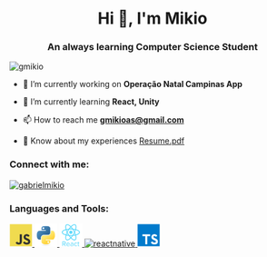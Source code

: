 <h1 align="center">Hi 👋, I'm Mikio</h1>
<h3 align="center">An always learning Computer Science Student</h3>

<p align="left"> <img src="https://komarev.com/ghpvc/?username=gmikio&label=Profile%20views&color=0e75b6&style=flat" alt="gmikio" /> </p>

- 🔭 I’m currently working on **Operação Natal Campinas App**

- 🌱 I’m currently learning **React, Unity**

- 📫 How to reach me **gmikioas@gmail.com**

- 📄 Know about my experiences [Resume.pdf](https://peach-daisy-22.tiiny.site)

<h3 align="left">Connect with me:</h3>
<p align="left">
<a href="https://linkedin.com/in/gabrielmikio" target="blank"><img align="center" src="https://raw.githubusercontent.com/rahuldkjain/github-profile-readme-generator/master/src/images/icons/Social/linked-in-alt.svg" alt="gabrielmikio" height="30" width="40" /></a>
</p>

<h3 align="left">Languages and Tools:</h3>
<p align="left"> <a href="https://developer.mozilla.org/en-US/docs/Web/JavaScript" target="_blank" rel="noreferrer"> <img src="https://raw.githubusercontent.com/devicons/devicon/master/icons/javascript/javascript-original.svg" alt="javascript" width="40" height="40"/> </a> <a href="https://www.python.org" target="_blank" rel="noreferrer"> <img src="https://raw.githubusercontent.com/devicons/devicon/master/icons/python/python-original.svg" alt="python" width="40" height="40"/> </a> <a href="https://reactjs.org/" target="_blank" rel="noreferrer"> <img src="https://raw.githubusercontent.com/devicons/devicon/master/icons/react/react-original-wordmark.svg" alt="react" width="40" height="40"/> </a> <a href="https://reactnative.dev/" target="_blank" rel="noreferrer"> <img src="https://reactnative.dev/img/header_logo.svg" alt="reactnative" width="40" height="40"/> </a> <a href="https://www.typescriptlang.org/" target="_blank" rel="noreferrer"> <img src="https://raw.githubusercontent.com/devicons/devicon/master/icons/typescript/typescript-original.svg" alt="typescript" width="40" height="40"/> </a> </p>
